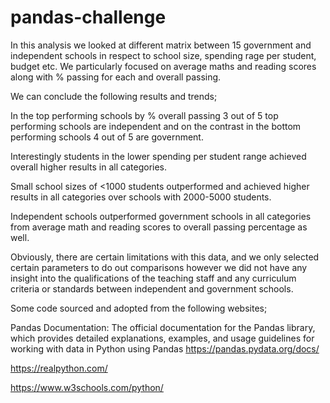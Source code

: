 # pandas-challenge

In this analysis we looked at different matrix between 15 government and independent schools in respect to school size, spending rage per student, budget etc. We particularly focused on average maths and reading scores along with % passing for each and overall passing. 

We can conclude the following results and trends; 

In the top performing schools by % overall passing 3 out of 5 top performing schools are independent and on the contrast in the bottom performing schools 4 out of 5 are government. 

Interestingly students in the lower spending per student range achieved overall higher results in all categories. 

Small school sizes of <1000 students outperformed and achieved higher results in all categories over schools with 2000-5000 students. 

Independent schools outperformed government schools in all categories from average math and reading scores to overall passing percentage as well. 

Obviously, there are certain limitations with this data, and we only selected certain parameters to do out comparisons however we did not have any insight into the qualifications of the teaching staff and any curriculum criteria or standards between independent and government schools. 


Some code sourced and adopted from the following websites;

Pandas Documentation: The official documentation for the Pandas library, which provides detailed explanations, examples, and usage guidelines for working with data in Python using Pandas https://pandas.pydata.org/docs/

https://realpython.com/

https://www.w3schools.com/python/
